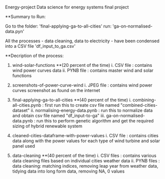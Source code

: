 Energy-project
Data science for energy systems final project




**Summary to Run:

Go to the folder: 'final-applying-ga-to-all-cities'
run: 'ga-on-normalised-data.pyn'

All the processes - data cleaning, data to electricity - have been condensed into a CSV file 'df_input_to_ga.csv'




**Decription of the process:

1. wind-solar-functions **(20 percent of the time)
    i. CSV file : contains wind power curves data
    ii. PYNB file : contains master wind and solar functions
    
2. screenshots-of-power-curve-wind
    i. JPEG file : contains wind power curves screenshot as found on the internet
    
3. final-applying-ga-to-all-cities **(40 percent of the time)
    i. combining-all-cities.pynb : first run this to create csv file named "combined-cities-dataset"
    ii. normalising-energy-data.pynb : run this to normalize data and obtain csv file named "df_input-to-ga"
    iii. ga-on-normalised-data.pynb : run this to perform genetic algorithm and get the required sizing of hybrid renewable system
    
4. cleaned-cities-dataframe-with-power-values
    i. CSV file : contains cities data along with the power values for each type of wind turbine and solar panel used
    
5. data-cleaning **(40 percent of the time)
    i. CSV files : contains various data cleaning files based on individual cities weather data
    ii. PYNB files : data cleaning: matching indices, removing leap year from weather data, tidying data into long form data,             removing NA, 0 values
    

    

